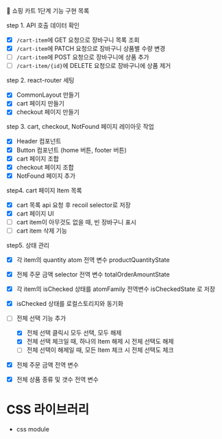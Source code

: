 🎯 쇼핑 카트 1단계 기능 구현 목록

step 1. API 호출 데이터 확인

- [x] `/cart-item`에 GET 요청으로 장바구니 목록 조회
- [x] `/cart-item`에 PATCH 요청으로 장바구니 상품별 수량 변경
- [ ] `/cart-item`에 POST 요청으로 장바구니에 상품 추가
- [ ] `/cart-item/{id}`에 DELETE 요청으로 장바구니에 상품 제거

step 2. react-router 세팅

- [x] CommonLayout 만들기
- [x] cart 페이지 만들기
- [x] checkout 페이지 만들기

step 3. cart, checkout, NotFound 페이지 레이아웃 작업

- [x] Header 컴포넌트
- [x] Button 컴포넌트 (home 버튼, footer 버튼)
- [x] cart 페이지 조합
- [x] checkout 페이지 조합
- [x] NotFound 페이지 추가

step4. cart 페이지 Item 목록

- [x] cart 목록 api 요청 후 recoil selector로 저장
- [x] cart 페이지 UI
- [ ] cart item이 아무것도 없을 때, 빈 장바구니 표시
- [ ] cart item 삭제 기능

step5. 상태 관리

- [x] 각 item의 quantity atom 전역 변수 productQuantityState
- [x] 전체 주문 금액 selector 전역 변수 totalOrderAmountState
- [x] 각 item의 isChecked 상태를 atomFamily 전역변수 isCheckedState 로 저장
- [x] isChecked 상태를 로컬스토리지와 동기화
- [ ] 전체 선택 기능 추가

  - [x] 전체 선택 클릭시 모두 선택, 모두 해제
  - [x] 전체 선택 체크일 때, 하나의 Item 해제 시 전체 선택도 해제
  - [ ] 전체 선택이 해제일 때, 모든 Item 체크 시 전체 선택도 체크

- [x] 전체 주문 금액 전역 변수
- [x] 전체 상품 종류 및 갯수 전역 변수

# CSS 라이브러리

- css module

